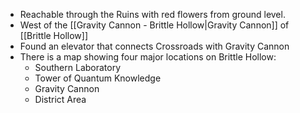 - Reachable through the Ruins with red flowers from ground level.
- West of the [[Gravity Cannon - Brittle Hollow|Gravity Cannon]] of [[Brittle Hollow]]
- Found an elevator that connects Crossroads with Gravity Cannon
- There is a map showing four major locations on Brittle Hollow:
	- Southern Laboratory
	- Tower of Quantum Knowledge
	- Gravity Cannon
	- District Area